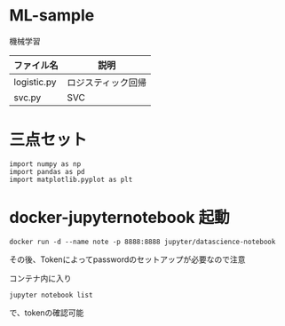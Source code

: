 # ML-sample
機械学習

|ファイル名|説明|
| --- | --- |
|logistic.py|ロジスティック回帰|
|svc.py|SVC|

# 三点セット

```
import numpy as np
import pandas as pd
import matplotlib.pyplot as plt
```

# docker-jupyternotebook 起動

```
docker run -d --name note -p 8888:8888 jupyter/datascience-notebook
```

その後、Tokenによってpasswordのセットアップが必要なので注意

コンテナ内に入り

```
jupyter notebook list
```

で、tokenの確認可能